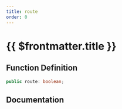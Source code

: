 ```yaml
---
title: route
order: 0
---
```


# {{ $frontmatter.title }}

## Function Definition

```ts
public route: boolean;
```

## Documentation

<!--@include: ./parts/route.md-->
